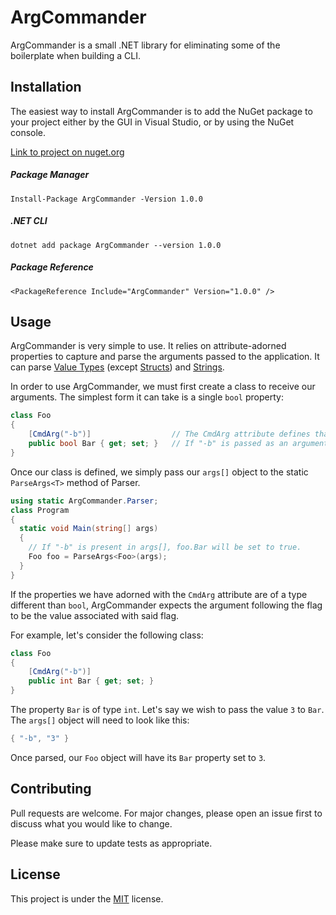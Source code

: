 # ArgCommander
ArgCommander is a small .NET library for eliminating some of the boilerplate when building a CLI.

## Installation
The easiest way to install ArgCommander is to add the NuGet package to your project either by the GUI in Visual Studio, or by using the NuGet console. 

[Link to project on nuget.org](https://www.nuget.org/packages/ArgCommander/1.0.0)

##### Package Manager
`Install-Package ArgCommander -Version 1.0.0`
##### .NET CLI
`dotnet add package ArgCommander --version 1.0.0`
##### Package Reference
`<PackageReference Include="ArgCommander" Version="1.0.0" />`

## Usage
ArgCommander is very simple to use. It relies on attribute-adorned properties to capture and parse the arguments passed to the application.
It can parse [Value Types](https://docs.microsoft.com/en-us/dotnet/csharp/language-reference/keywords/value-types) (except [Structs](https://docs.microsoft.com/en-us/dotnet/csharp/language-reference/keywords/struct)) and [Strings](https://docs.microsoft.com/en-us/dotnet/csharp/programming-guide/strings/).

In order to use ArgCommander, we must first create a class to receive our arguments. The simplest form it can take is a single `bool` property:
```csharp
class Foo
{
    [CmdArg("-b")]					// The CmdArg attribute defines that "-b" is a valid argument.
    public bool Bar { get; set; }	// If "-b" is passed as an argument, Bar will be set to true.
}
```

Once our class is defined, we simply pass our `args[]` object to the static `ParseArgs<T>` method of Parser.
```csharp
using static ArgCommander.Parser;
class Program
{
  static void Main(string[] args)
  {
  	// If "-b" is present in args[], foo.Bar will be set to true.
  	Foo foo = ParseArgs<Foo>(args);
  }
}
```

If the properties we have adorned with the `CmdArg` attribute are of a type different than `bool`, ArgCommander expects the argument following the flag to be the value associated with said flag.

For example, let's consider the following class:
```csharp
class Foo
{
    [CmdArg("-b")]
    public int Bar { get; set; }
}
```

The property `Bar` is of type `int`. Let's say we wish to pass the value `3` to `Bar`. The `args[]` object will need to look like this:
```csharp
{ "-b", "3" }
```
Once parsed, our `Foo` object will have its `Bar` property set to `3`.

## Contributing
Pull requests are welcome. For major changes, please open an issue first to discuss what you would like to change.

Please make sure to update tests as appropriate.

## License
This project is under the [MIT](https://choosealicense.com/licenses/mit/) license.
